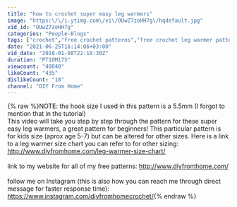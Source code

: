 ```yaml
---
title: "how to crochet super easy leg warmers"
image: "https:\/\/i.ytimg.com\/vi\/OUwZ7zoHH7g\/hqdefault.jpg"
vid_id: "OUwZ7zoHH7g"
categories: "People-Blogs"
tags: ["crochet","free crochet patterns","free crochet leg warmer pattern"]
date: "2021-06-25T16:14:06+03:00"
vid_date: "2018-01-08T22:18:30Z"
duration: "PT10M17S"
viewcount: "40040"
likeCount: "435"
dislikeCount: "18"
channel: "DIY From Home"
---
```

{% raw %}NOTE:  the hook size I used in this pattern is a 5.5mm (I forgot to mention that in the tutorial)<br />This video will take you step by step through the pattern for these super easy leg warmers, a great pattern for beginners!  This particular pattern is for kids size (aprox age 5-7) but can be altered for other sizes.  Here is a link to a leg warmer size chart you can refer to for other sizing:  <a rel="nofollow" target="blank" href="http://www.diyfromhome.com/leg-warmer-size-chart/">http://www.diyfromhome.com/leg-warmer-size-chart/</a><br /><br />link to my website for all of my free patterns:  <a rel="nofollow" target="blank" href="http://www.diyfromhome.com/">http://www.diyfromhome.com/</a><br /><br />follow me on Instagram (this is also how you can reach me through direct message for faster response time):  <a rel="nofollow" target="blank" href="https://www.instagram.com/diyfromhomecrochet/">https://www.instagram.com/diyfromhomecrochet/</a>{% endraw %}

